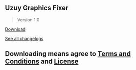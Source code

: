 ## Uzuy Graphics Fixer

> Version 1.0

 [Download](https://drive.google.com/file/d/1BAL_70iHvo_LgQfo8kocg6FDpPq3Zaf-/view?usp=drivesdk)


[See all changelogs](https://github.com/KaydenJR2310/Uzuy-Graphics-Fixer/releases/tag/tag)
## Downloading means agree to [Terms and Conditions](https://github.com/KaydenJR2310/Uzuy-Graphics-Fixer/blob/main/Terms_and_conditions) and [License](https://github.com/KaydenJR2310/Uzuy-Graphics-Fixer/blob/main/LICENSE)
